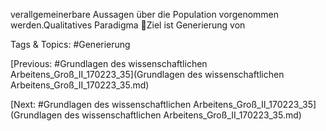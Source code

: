 verallgemeinerbare 
Aussagen über die 
Population 
vorgenommen werden.Qualitatives Paradigma
Ziel ist Generierung von 

   Tags & Topics:
   #Generierung

[Previous: #Grundlagen des wissenschaftlichen Arbeitens_Groß_II_170223_35](Grundlagen des wissenschaftlichen Arbeitens_Groß_II_170223_35.md)

[Next: #Grundlagen des wissenschaftlichen Arbeitens_Groß_II_170223_35](Grundlagen des wissenschaftlichen Arbeitens_Groß_II_170223_35.md)